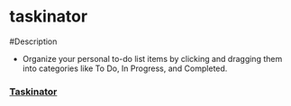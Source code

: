 # taskinator

#Description

* Organize your personal to-do list items by clicking and dragging them into categories like To Do, In Progress, and Completed.

### [Taskinator](https://sarah-safarzadeh.github.io/taskinator/)
